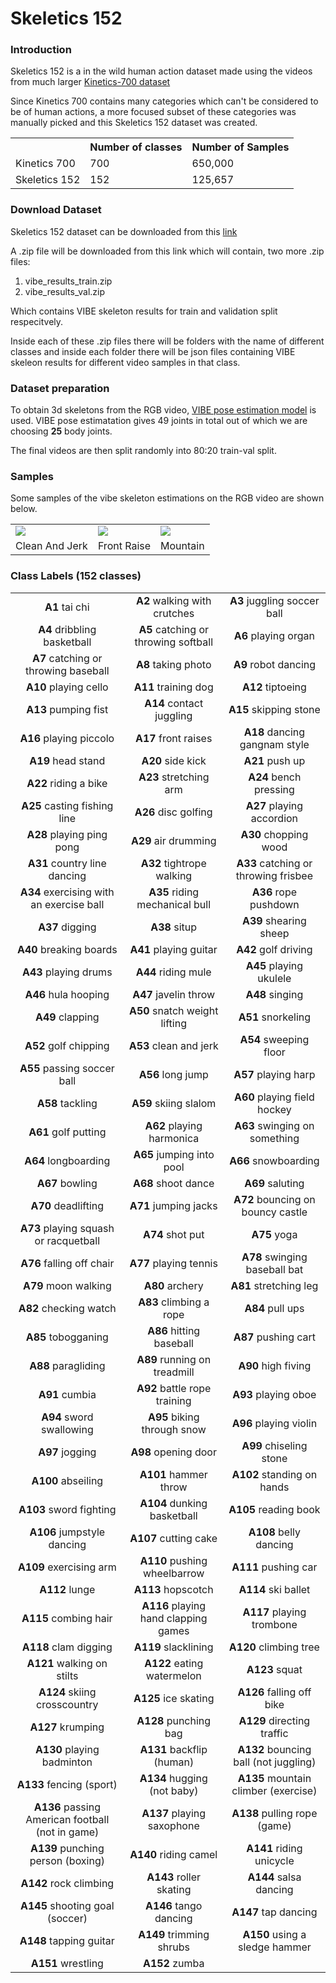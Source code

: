 # Skeletics 152

### Introduction

Skeletics 152 is a in the wild human action dataset made using the videos from much larger [Kinetics-700 dataset](https://deepmind.com/research/publications/A-Short-Note-on-the-Kinetics-700-Human-Action-Dataset)

Since Kinetics 700 contains many categories which can't be considered to be of human actions, a more focused subset of these categories was manually picked and this Skeletics 152 dataset was created.

<center>
<table >
  <tr>
    <th/>
    <th>Number of classes</th>
    <th>Number of Samples</th>
  </tr>

  <tr>
    <td>Kinetics 700</td>
    <td>700</td>
    <td>650,000</td>
  </tr>

  <tr>
    <td>Skeletics 152</td>
    <td>152</td>
    <td>125,657</td>
  </tr>
</table>
</center>

### Download Dataset

Skeletics 152 dataset can be downloaded from this <a href = "https://zenodo.org/record/4515787">link</a>

A .zip file will be downloaded from this link which will contain, two more .zip files:
1. vibe_results_train.zip
2. vibe_results_val.zip

Which contains VIBE skeleton results for train and validation split respecitvely.

Inside each of these .zip files there will be folders with the name of different classes and inside each folder there will be json files containing VIBE skeleon results for different video samples in that class.

### Dataset preparation

To obtain 3d skeletons from the RGB video, [VIBE pose estimation model](https://github.com/mkocabas/VIBE) is used. VIBE pose estimatation gives 49 joints in total out of which we are choosing <b>25</b> body joints.

The final videos are then split randomly into 80:20 train-val split.

### Samples

Some samples of the vibe skeleton estimations on the RGB video are shown below.


<table>
<tr>
  <td>
    <img src = "../static/skeletics_1.gif"/>
  </td>
  <td>
    <img src = "../static/skeletics_2.gif" />
  </td>
  <td>
    <img src = "../static/skeletics_3.gif"/>
  </td>
</tr>

<tr>
  <td align="center">Clean And Jerk</td>
  <td align="center">Front Raise</td>
  <td align="center">Mountain</td>
</tr>

</table>


### Class Labels (152 classes)

<table>

<tr>
	<td align = "center"><b>A1</b> tai chi</td>
	<td align = "center"><b>A2</b> walking with crutches</td>
	<td align = "center"><b>A3</b> juggling soccer ball</td>
</tr>
<tr>
	<td align = "center"><b>A4</b> dribbling basketball</td>
	<td align = "center"><b>A5</b> catching or throwing softball</td>
	<td align = "center"><b>A6</b> playing organ</td>
</tr>
<tr>
	<td align = "center"><b>A7</b> catching or throwing baseball</td>
	<td align = "center"><b>A8</b> taking photo</td>
	<td align = "center"><b>A9</b> robot dancing</td>
</tr>
<tr>
	<td align = "center"><b>A10</b> playing cello</td>
	<td align = "center"><b>A11</b> training dog</td>
	<td align = "center"><b>A12</b> tiptoeing</td>
</tr>
<tr>
	<td align = "center"><b>A13</b> pumping fist</td>
	<td align = "center"><b>A14</b> contact juggling</td>
	<td align = "center"><b>A15</b> skipping stone</td>
</tr>
<tr>
	<td align = "center"><b>A16</b> playing piccolo</td>
	<td align = "center"><b>A17</b> front raises</td>
	<td align = "center"><b>A18</b> dancing gangnam style</td>
</tr>
<tr>
	<td align = "center"><b>A19</b> head stand</td>
	<td align = "center"><b>A20</b> side kick</td>
	<td align = "center"><b>A21</b> push up</td>
</tr>
<tr>
	<td align = "center"><b>A22</b> riding a bike</td>
	<td align = "center"><b>A23</b> stretching arm</td>
	<td align = "center"><b>A24</b> bench pressing</td>
</tr>
<tr>
	<td align = "center"><b>A25</b> casting fishing line</td>
	<td align = "center"><b>A26</b> disc golfing</td>
	<td align = "center"><b>A27</b> playing accordion</td>
</tr>
<tr>
	<td align = "center"><b>A28</b> playing ping pong</td>
	<td align = "center"><b>A29</b> air drumming</td>
	<td align = "center"><b>A30</b> chopping wood</td>
</tr>
<tr>
	<td align = "center"><b>A31</b> country line dancing</td>
	<td align = "center"><b>A32</b> tightrope walking</td>
	<td align = "center"><b>A33</b> catching or throwing frisbee</td>
</tr>
<tr>
	<td align = "center"><b>A34</b> exercising with an exercise ball</td>
	<td align = "center"><b>A35</b> riding mechanical bull</td>
	<td align = "center"><b>A36</b> rope pushdown</td>
</tr>
<tr>
	<td align = "center"><b>A37</b> digging</td>
	<td align = "center"><b>A38</b> situp</td>
	<td align = "center"><b>A39</b> shearing sheep</td>
</tr>
<tr>
	<td align = "center"><b>A40</b> breaking boards</td>
	<td align = "center"><b>A41</b> playing guitar</td>
	<td align = "center"><b>A42</b> golf driving</td>
</tr>
<tr>
	<td align = "center"><b>A43</b> playing drums</td>
	<td align = "center"><b>A44</b> riding mule</td>
	<td align = "center"><b>A45</b> playing ukulele</td>
</tr>
<tr>
	<td align = "center"><b>A46</b> hula hooping</td>
	<td align = "center"><b>A47</b> javelin throw</td>
	<td align = "center"><b>A48</b> singing</td>
</tr>
<tr>
	<td align = "center"><b>A49</b> clapping</td>
	<td align = "center"><b>A50</b> snatch weight lifting</td>
	<td align = "center"><b>A51</b> snorkeling</td>
</tr>
<tr>
	<td align = "center"><b>A52</b> golf chipping</td>
	<td align = "center"><b>A53</b> clean and jerk</td>
	<td align = "center"><b>A54</b> sweeping floor</td>
</tr>
<tr>
	<td align = "center"><b>A55</b> passing soccer ball</td>
	<td align = "center"><b>A56</b> long jump</td>
	<td align = "center"><b>A57</b> playing harp</td>
</tr>
<tr>
	<td align = "center"><b>A58</b> tackling</td>
	<td align = "center"><b>A59</b> skiing slalom</td>
	<td align = "center"><b>A60</b> playing field hockey</td>
</tr>
<tr>
	<td align = "center"><b>A61</b> golf putting</td>
	<td align = "center"><b>A62</b> playing harmonica</td>
	<td align = "center"><b>A63</b> swinging on something</td>
</tr>
<tr>
	<td align = "center"><b>A64</b> longboarding</td>
	<td align = "center"><b>A65</b> jumping into pool</td>
	<td align = "center"><b>A66</b> snowboarding</td>
</tr>
<tr>
	<td align = "center"><b>A67</b> bowling</td>
	<td align = "center"><b>A68</b> shoot dance</td>
	<td align = "center"><b>A69</b> saluting</td>
</tr>
<tr>
	<td align = "center"><b>A70</b> deadlifting</td>
	<td align = "center"><b>A71</b> jumping jacks</td>
	<td align = "center"><b>A72</b> bouncing on bouncy castle</td>
</tr>
<tr>
	<td align = "center"><b>A73</b> playing squash or racquetball</td>
	<td align = "center"><b>A74</b> shot put</td>
	<td align = "center"><b>A75</b> yoga</td>
</tr>
<tr>
	<td align = "center"><b>A76</b> falling off chair</td>
	<td align = "center"><b>A77</b> playing tennis</td>
	<td align = "center"><b>A78</b> swinging baseball bat</td>
</tr>
<tr>
	<td align = "center"><b>A79</b> moon walking</td>
	<td align = "center"><b>A80</b> archery</td>
	<td align = "center"><b>A81</b> stretching leg</td>
</tr>
<tr>
	<td align = "center"><b>A82</b> checking watch</td>
	<td align = "center"><b>A83</b> climbing a rope</td>
	<td align = "center"><b>A84</b> pull ups</td>
</tr>
<tr>
	<td align = "center"><b>A85</b> tobogganing</td>
	<td align = "center"><b>A86</b> hitting baseball</td>
	<td align = "center"><b>A87</b> pushing cart</td>
</tr>
<tr>
	<td align = "center"><b>A88</b> paragliding</td>
	<td align = "center"><b>A89</b> running on treadmill</td>
	<td align = "center"><b>A90</b> high fiving</td>
</tr>
<tr>
	<td align = "center"><b>A91</b> cumbia</td>
	<td align = "center"><b>A92</b> battle rope training</td>
	<td align = "center"><b>A93</b> playing oboe</td>
</tr>
<tr>
	<td align = "center"><b>A94</b> sword swallowing</td>
	<td align = "center"><b>A95</b> biking through snow</td>
	<td align = "center"><b>A96</b> playing violin</td>
</tr>
<tr>
	<td align = "center"><b>A97</b> jogging</td>
	<td align = "center"><b>A98</b> opening door</td>
	<td align = "center"><b>A99</b> chiseling stone</td>
</tr>
<tr>
	<td align = "center"><b>A100</b> abseiling</td>
	<td align = "center"><b>A101</b> hammer throw</td>
	<td align = "center"><b>A102</b>  standing on hands</td>
</tr>
<tr>
	<td align = "center"><b>A103</b> sword fighting</td>
	<td align = "center"><b>A104</b> dunking basketball</td>
	<td align = "center"><b>A105</b> reading book</td>
</tr>
<tr>
	<td align = "center"><b>A106</b> jumpstyle dancing</td>
	<td align = "center"><b>A107</b> cutting cake</td>
	<td align = "center"><b>A108</b> belly dancing</td>
</tr>
<tr>
	<td align = "center"><b>A109</b> exercising arm</td>
	<td align = "center"><b>A110</b> pushing wheelbarrow</td>
	<td align = "center"><b>A111</b> pushing car</td>
</tr>
<tr>
	<td align = "center"><b>A112</b> lunge</td>
	<td align = "center"><b>A113</b> hopscotch</td>
	<td align = "center"><b>A114</b> ski ballet</td>
</tr>
<tr>
	<td align = "center"><b>A115</b> combing hair</td>
	<td align = "center"><b>A116</b> playing hand clapping games</td>
	<td align = "center"><b>A117</b> playing trombone</td>
</tr>
<tr>
	<td align = "center"><b>A118</b> clam digging</td>
	<td align = "center"><b>A119</b> slacklining</td>
	<td align = "center"><b>A120</b> climbing tree</td>
</tr>
<tr>
	<td align = "center"><b>A121</b> walking on stilts</td>
	<td align = "center"><b>A122</b> eating watermelon</td>
	<td align = "center"><b>A123</b> squat</td>
</tr>
<tr>
	<td align = "center"><b>A124</b> skiing crosscountry</td>
	<td align = "center"><b>A125</b> ice skating</td>
	<td align = "center"><b>A126</b> falling off bike</td>
</tr>
<tr>
	<td align = "center"><b>A127</b> krumping</td>
	<td align = "center"><b>A128</b> punching bag</td>
	<td align = "center"><b>A129</b> directing traffic</td>
</tr>
<tr>
	<td align = "center"><b>A130</b> playing badminton</td>
	<td align = "center"><b>A131</b> backflip (human)</td>
	<td align = "center"><b>A132</b> bouncing ball (not juggling)</td>
</tr>
<tr>
	<td align = "center"><b>A133</b> fencing (sport)</td>
	<td align = "center"><b>A134</b> hugging (not baby)</td>
	<td align = "center"><b>A135</b> mountain climber (exercise)</td>
</tr>
<tr>
	<td align = "center"><b>A136</b> passing American football (not in game)</td>
	<td align = "center"><b>A137</b> playing saxophone</td>
	<td align = "center"><b>A138</b> pulling rope (game)</td>
</tr>
<tr>
	<td align = "center"><b>A139</b> punching person (boxing)</td>
	<td align = "center"><b>A140</b> riding camel</td>
	<td align = "center"><b>A141</b> riding unicycle</td>
</tr>
<tr>
	<td align = "center"><b>A142</b> rock climbing</td>
	<td align = "center"><b>A143</b> roller skating</td>
	<td align = "center"><b>A144</b> salsa dancing</td>
</tr>
<tr>
	<td align = "center"><b>A145</b> shooting goal (soccer)</td>
	<td align = "center"><b>A146</b> tango dancing</td>
	<td align = "center"><b>A147</b> tap dancing</td>
</tr>
<tr>
	<td align = "center"><b>A148</b> tapping guitar</td>
	<td align = "center"><b>A149</b> trimming shrubs</td>
	<td align = "center"><b>A150</b> using a sledge hammer</td>
</tr>
<tr>
	<td align = "center"><b>A151</b> wrestling</td>
	<td align = "center"><b>A152</b> zumba</td>
</tr>
</table>
